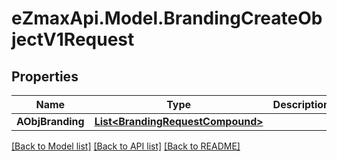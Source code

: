 
# eZmaxApi.Model.BrandingCreateObjectV1Request

## Properties

Name | Type | Description | Notes
------------ | ------------- | ------------- | -------------
**AObjBranding** | [**List&lt;BrandingRequestCompound&gt;**](BrandingRequestCompound.md) |  | 

[[Back to Model list]](../README.md#documentation-for-models)
[[Back to API list]](../README.md#documentation-for-api-endpoints)
[[Back to README]](../README.md)

